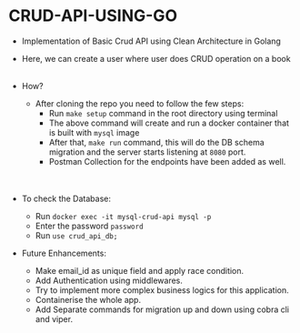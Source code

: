 # CRUD-API-USING-GO

- Implementation of Basic Crud API using Clean Architecture in Golang
- Here, we can create a user where user does CRUD operation on a book<br><br>

- How?
    - After cloning the repo you need to follow the few steps:
        - Run `make setup` command in the root directory using terminal
        - The above command will create and run a docker container that is built with `mysql` image
        - After that, `make run` command, this will do the DB schema migration and the server starts listening at `8080` port.
        - Postman Collection for the endpoints have been added as well.<br><br><br>

- To check the Database:
    - Run `docker exec -it mysql-crud-api mysql -p`
    - Enter the password `password`
    - Run `use crud_api_db;`
    
- Future Enhancements:
    - Make email_id as unique field and apply race condition.
    - Add Authentication using middlewares.
    - Try to implement more complex business logics for this application.
    - Containerise the whole app.
    - Add Separate commands for migration up and down using cobra cli and viper.
